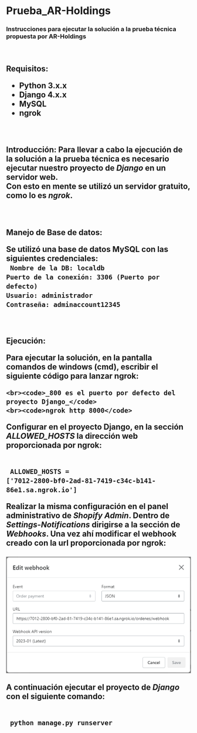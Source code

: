 # Prueba_AR-Holdings
<h3>Instrucciones para ejecutar la solución a la prueba técnica propuesta por AR-Holdings

<br><h2>Requisitos:
<ul>
    <li>Python 3.x.x
    <li>Django 4.x.x
    <li>MySQL 
    <li>ngrok
</ul>

<br><h2>Introducción:
Para llevar a cabo la ejecución de la solución a la prueba técnica es necesario ejecutar nuestro proyecto de _Django_ en un servidor web.
<br>Con esto en mente se utilizó un servidor gratuito, como lo es _ngrok_.


<br><h2>Manejo de Base de datos:

<p>Se utilizó una base de datos MySQL con las siguientes credenciales:
<br> <code> Nombre de la DB: localdb </code>
<br><code>Puerto de la conexión: 3306 (Puerto por defecto)</code>
<br> <code>Usuario: administrador</code>
<br> <code>Contraseña: adminaccount12345</code>

<br><h2>Ejecución:

Para ejecutar la solución, en la pantalla comandos de windows (cmd), escribir el siguiente código para lanzar ngrok:

    <br><code>_800 es el puerto por defecto del proyecto Django_</code>
    <br><code>ngrok http 8000</code>

Configurar en el proyecto Django, en la sección _ALLOWED_HOSTS_ la dirección web proporcionada por ngrok:

<br> <code> ALLOWED_HOSTS = ['7012-2800-bf0-2ad-81-7419-c34c-b141-86e1.sa.ngrok.io'] </code>

Realizar la misma configuración en el panel administrativo de _Shopify Admin_. Dentro de _Settings-Notifications_ dirigirse a la sección de _Webhooks_. Una vez ahí modificar el webhook creado con la url proporcionada por ngrok:
<br>
    <br><img src="/ShopifyApp/static/webhook_configuration.png">

A continuación ejecutar el proyecto de _Django_ con el siguiente comando:

<br> <code> python manage.py runserver </code>

